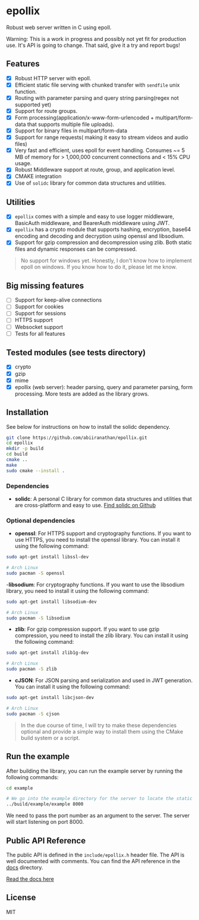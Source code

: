 # epollix

Robust web server written in C using epoll.

Warning: This is a work in progress and possibly not yet fit for production use.
It's API is going to change. That said, give it a try and report bugs!

## Features
- [x] Robust HTTP server with epoll.
- [x] Efficient static file serving with chunked transfer with `sendfile` unix function.
- [x] Routing with parameter parsing and query string parsing(regex not supported yet)
- [x] Support for route groups.
- [x] Form processing(application/x-www-form-urlencoded + multipart/form-data that supports multiple file uploads).
- [x] Support for binary files in multipart/form-data
- [x] Support for range requests( making it easy to stream videos and audio files)
- [x] Very fast and efficient, uses epoll for event handling. Consumes ~= 5 MB of memory for > 1,000,000 concurrent connections and < 15% CPU usage.
- [x] Robust Middleware support at route, group, and application level.
- [x] CMAKE integration
- [x] Use of `solidc` library for common data structures and utilities.
 
## Utilities
- [x] `epollix` comes with a simple and easy to use logger middleware, BasicAuth middleware, and BearerAuth middleware using JWT.
- [x] `epollix` has a crypto module that supports hashing, encryption, base64 encoding and decoding and decryption using openssl and libsodium.
- [x] Support for gzip compression and decompression using zlib. Both static files and dynamic responses can be compressed.

> No support for windows yet. Honestly, I don't know how to implement epoll on windows. If you know how to do it, please let me know.

## Big missing features
- [ ] Support for keep-alive connections
- [ ] Support for cookies
- [ ] Support for sessions
- [ ] HTTPS support
- [ ] Websocket support
- [ ] Tests for all features

## Tested modules (see tests directory)
- [x] crypto
- [x] gzip
- [x] mime
- [x] epollix (web server): header parsing, query and parameter parsing, form processing.
More tests are added as the library grows.

## Installation

See below for instructions on how to install the solidc dependency.

```bash
git clone https://github.com/abiiranathan/epollix.git
cd epollix
mkdir -p build
cd build
cmake ..
make
sudo cmake --install .
```

### Dependencies
- **solidc**: A personal C library for common data structures and utilities that are cross-platform and easy to use. [Find solidc on Github](https://github.com/abiiranathan/solidc)

### Optional dependencies
- **openssl**: For HTTPS support and cryptography functions. If you want to use HTTPS, you need to install the openssl library. You can install it using the following command:
```bash
sudo apt-get install libssl-dev

# Arch Linux
sudo pacman -S openssl
```

-**libsodium**: For cryptography functions. If you want to use the libsodium library, you need to install it using the following command:
```bash
sudo apt-get install libsodium-dev

# Arch Linux
sudo pacman -S libsodium
```

- **zlib**: For gzip compression support. If you want to use gzip compression, you need to install the zlib library. You can install it using the following command:
```bash
sudo apt-get install zlib1g-dev

# Arch Linux
sudo pacman -S zlib
```

- **cJSON**: For JSON parsing and serialization and used in JWT generation. You can install it using the following command:
```bash
sudo apt-get install libcjson-dev

# Arch Linux
sudo pacman -S cjson
```

> In the due course of time, I will try to make these dependencies optional and provide a simple way to install them using the CMake build system or a script.

## Run the example
After building the library, you can run the example server by running the following commands:

```bash
cd example

# We go into the example directory for the server to locate the static files.
../build/example/example 8000

```

We need to pass the port number as an argument to the server. The server will start listening on port 8000.

## Public API Reference

The public API is defined in the `include/epollix.h` header file. The API is well documented with comments. You can find the API reference in the [docs](./docs) directory.

[Read the docs here](docs/epollix.md)

## License
MIT

